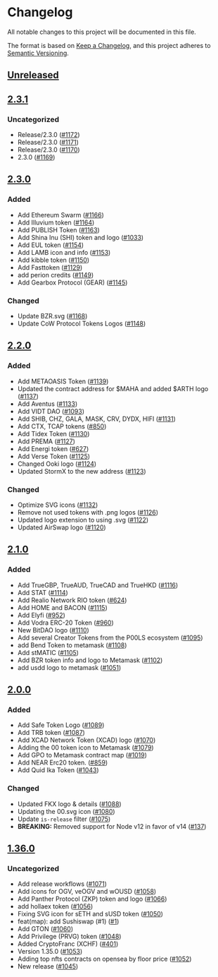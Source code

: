 # Changelog
All notable changes to this project will be documented in this file.

The format is based on [Keep a Changelog](https://keepachangelog.com/en/1.0.0/),
and this project adheres to [Semantic Versioning](https://semver.org/spec/v2.0.0.html).

## [Unreleased]

## [2.3.1]
### Uncategorized
- Release/2.3.0 ([#1172](https://github.com/MetaMask/contract-metadata/pull/1172))
- Release/2.3.0 ([#1171](https://github.com/MetaMask/contract-metadata/pull/1171))
- Release/2.3.0 ([#1170](https://github.com/MetaMask/contract-metadata/pull/1170))
- 2.3.0 ([#1169](https://github.com/MetaMask/contract-metadata/pull/1169))

## [2.3.0]
### Added
- Add Ethereum Swarm ([#1166](https://github.com/MetaMask/contract-metadata/pull/1166))
- Add Illuvium token ([#1164](https://github.com/MetaMask/contract-metadata/pull/1164))
- Add PUBLISH Token ([#1163](https://github.com/MetaMask/contract-metadata/pull/1163))
- Add Shina Inu (SHI) token and logo ([#1033](https://github.com/MetaMask/contract-metadata/pull/1033))
- Add EUL token ([#1154](https://github.com/MetaMask/contract-metadata/pull/1154))
- Add LAMB icon and info ([#1153](https://github.com/MetaMask/contract-metadata/pull/1153))
- Add kibble token ([#1150](https://github.com/MetaMask/contract-metadata/pull/1150))
- Add Fasttoken ([#1129](https://github.com/MetaMask/contract-metadata/pull/1129))
- add perion credits ([#1149](https://github.com/MetaMask/contract-metadata/pull/1149))
- Add Gearbox Protocol (GEAR) ([#1145](https://github.com/MetaMask/contract-metadata/pull/1145))

### Changed
- Update BZR.svg ([#1168](https://github.com/MetaMask/contract-metadata/pull/1168))
- Update CoW Protocol Tokens Logos ([#1148](https://github.com/MetaMask/contract-metadata/pull/1148))

## [2.2.0]
### Added
- Add METAOASIS Token ([#1139](https://github.com/MetaMask/contract-metadata/pull/1139))
- Updated the contract address for $MAHA and added $ARTH logo ([#1137](https://github.com/MetaMask/contract-metadata/pull/1137))
- Add Aventus ([#1133](https://github.com/MetaMask/contract-metadata/pull/1133))
- Add VIDT DAO ([#1093](https://github.com/MetaMask/contract-metadata/pull/1093))
- Add SHIB, CHZ, GALA, MASK, CRV, DYDX, HIFI ([#1131](https://github.com/MetaMask/contract-metadata/pull/1131))
- Add CTX, TCAP tokens ([#850](https://github.com/MetaMask/contract-metadata/pull/850))
- Add Tidex Token ([#1130](https://github.com/MetaMask/contract-metadata/pull/1130))
- Add PREMA ([#1127](https://github.com/MetaMask/contract-metadata/pull/1127))
- Add Energi token ([#627](https://github.com/MetaMask/contract-metadata/pull/627))
- Add Verse Token ([#1125](https://github.com/MetaMask/contract-metadata/pull/1125))
- Changed Ooki logo ([#1124](https://github.com/MetaMask/contract-metadata/pull/1124))
- Updated StormX to the new address ([#1123](https://github.com/MetaMask/contract-metadata/pull/1123))

### Changed
- Optimize SVG icons ([#1132](https://github.com/MetaMask/contract-metadata/pull/1132))
- Remove not used tokens with .png logos ([#1126](https://github.com/MetaMask/contract-metadata/pull/1126))
- Updated logo extension to using .svg ([#1122](https://github.com/MetaMask/contract-metadata/pull/1122))
- Updated AirSwap logo ([#1120](https://github.com/MetaMask/contract-metadata/pull/1120))

## [2.1.0]
### Added
- Add TrueGBP, TrueAUD, TrueCAD and TrueHKD ([#1116](https://github.com/MetaMask/contract-metadata/pull/1116))
- Add STAT ([#1114](https://github.com/MetaMask/contract-metadata/pull/1114))
- Add Realio Network RIO token ([#624](https://github.com/MetaMask/contract-metadata/pull/624))
- Add HOME and BACON ([#1115](https://github.com/MetaMask/contract-metadata/pull/1115))
- Add Elyfi ([#952](https://github.com/MetaMask/contract-metadata/pull/952))
- Add Vodra ERC-20 Token ([#960](https://github.com/MetaMask/contract-metadata/pull/960))
- New BitDAO logo ([#1110](https://github.com/MetaMask/contract-metadata/pull/1110))
- Add several Creator Tokens from the P00LS ecosystem ([#1095](https://github.com/MetaMask/contract-metadata/pull/1095))
- add Bend Token to metamask ([#1108](https://github.com/MetaMask/contract-metadata/pull/1108))
- Add stMATIC ([#1105](https://github.com/MetaMask/contract-metadata/pull/1105))
- Add BZR token info and logo to Metamask ([#1102](https://github.com/MetaMask/contract-metadata/pull/1102))
- add usdd logo to metamask ([#1051](https://github.com/MetaMask/contract-metadata/pull/1051))

## [2.0.0]
### Added
- Add Safe Token Logo  ([#1089](https://github.com/MetaMask/contract-metadata/pull/1089))
- Add TRB token ([#1087](https://github.com/MetaMask/contract-metadata/pull/1087))
- Add XCAD Network Token (XCAD) logo  ([#1070](https://github.com/MetaMask/contract-metadata/pull/1070))
- Adding the 00 token icon to Metamask ([#1079](https://github.com/MetaMask/contract-metadata/pull/1079))
- Add GPO to Metamask contract map ([#1019](https://github.com/MetaMask/contract-metadata/pull/1019))
- Add NEAR Erc20 token. ([#859](https://github.com/MetaMask/contract-metadata/pull/859))
- Add Quid Ika Token ([#1043](https://github.com/MetaMask/contract-metadata/pull/1043))

### Changed
- Updated FKX logo & details ([#1088](https://github.com/MetaMask/contract-metadata/pull/1088))
- Updating the 00.svg icon ([#1080](https://github.com/MetaMask/contract-metadata/pull/1080))
- Update `is-release` filter ([#1075](https://github.com/MetaMask/contract-metadata/pull/1075))
- **BREAKING:** Removed support for Node v12 in favor of v14 ([#137](https://github.com/MetaMask/eth-json-rpc-middleware/pull/137))

## [1.36.0]
### Uncategorized
- Add release workflows ([#1071](https://github.com/MetaMask/contract-metadata/pull/1071))
- Add icons for OGV, veOGV and wOUSD ([#1058](https://github.com/MetaMask/contract-metadata/pull/1058))
- Add Panther Protocol (ZKP) token and logo ([#1066](https://github.com/MetaMask/contract-metadata/pull/1066))
- add hollaex token ([#1056](https://github.com/MetaMask/contract-metadata/pull/1056))
- Fixing SVG icon for sETH and sUSD token ([#1050](https://github.com/MetaMask/contract-metadata/pull/1050))
- feat(map): add Sushiswap (#1) ([#1](https://github.com/MetaMask/contract-metadata/pull/1))
- Add GTON ([#1060](https://github.com/MetaMask/contract-metadata/pull/1060))
- Add Privilege (PRVG) token ([#1048](https://github.com/MetaMask/contract-metadata/pull/1048))
- Added CryptoFranc (XCHF) ([#401](https://github.com/MetaMask/contract-metadata/pull/401))
- Version 1.35.0 ([#1053](https://github.com/MetaMask/contract-metadata/pull/1053))
- Adding top nfts contracts on opensea by floor price ([#1052](https://github.com/MetaMask/contract-metadata/pull/1052))
- New release ([#1045](https://github.com/MetaMask/contract-metadata/pull/1045))

[Unreleased]: https://github.com/MetaMask/contract-metadata/compare/v2.3.1...HEAD
[2.3.1]: https://github.com/MetaMask/contract-metadata/compare/v2.3.0...v2.3.1
[2.3.0]: https://github.com/MetaMask/contract-metadata/compare/v2.2.0...v2.3.0
[2.2.0]: https://github.com/MetaMask/contract-metadata/compare/v2.1.0...v2.2.0
[2.1.0]: https://github.com/MetaMask/contract-metadata/compare/v2.0.0...v2.1.0
[2.0.0]: https://github.com/MetaMask/contract-metadata/compare/v1.36.0...v2.0.0
[1.36.0]: https://github.com/MetaMask/contract-metadata/releases/tag/v1.36.0
